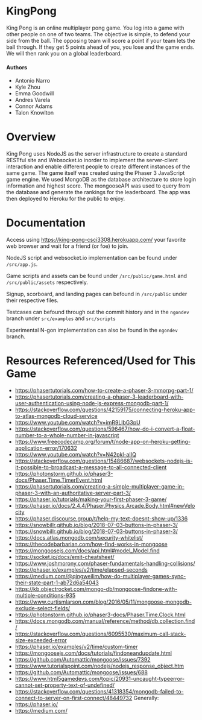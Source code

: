# KingPong

King Pong is an online multiplayer pong game. You log into a game with other people on one of two teams. The objective is simple, to defend your side from the ball. The opposing team will score a point if your team lets the ball through. If they get 5 points ahead of you, you lose and the game ends. We will then rank you on a global leaderboard.

#### Authors
* Antonio Narro
* Kyle Zhou
* Emma Goodwill
* Andres Varela
* Connor Adams
* Talon Knowlton

# Overview
King Pong uses NodeJS as the server infrastructure to create a standard RESTful site and Websocket.io inorder to implement the server-client interaction and enable different people to create different instances of the same game. The game itself was created using the Phaser 3 JavaScript game engine. We used MongoDB as the database architecture to store login information and highest score. The mongooseAPI was used to query from the database and generate the rankings for the leaderboard. The app was then deployed to Heroku for the public to enjoy. 

# Documentation
Access using https://king-pong-csci3308.herokuapp.com/ your favorite web browser and wait for a friend (or foe) to join.

NodeJS script and websocket.io implementation can be found under ``/src/app.js``.

Game scripts and assets can be found under ``/src/public/game.html`` and ``/src/public/assets`` respectively.

Signup, scorboard, and landing pages can befound in ``/src/public`` under their respective files.

Testcases can befound through out the commit history and in the ``ngondev`` branch under ``src/examples`` and ``src/scripts``

Experimental N-gon implementation can also be found in the ``ngondev`` branch.


# Resources Referenced/Used for This Game
* https://phasertutorials.com/how-to-create-a-phaser-3-mmorpg-part-1/
* https://phasertutorials.com/creating-a-phaser-3-leaderboard-with-user-authentication-using-node-js-express-mongodb-part-1/
* https://stackoverflow.com/questions/42159175/connecting-heroku-app-to-atlas-mongodb-cloud-service
* https://www.youtube.com/watch?v=imR9LlbG3pU
* https://stackoverflow.com/questions/596467/how-do-i-convert-a-float-number-to-a-whole-number-in-javascript
* https://www.freecodecamp.org/forum/t/node-app-on-heroku-getting-application-error/170632
* https://www.youtube.com/watch?v=N42pkl-aIIQ
* https://stackoverflow.com/questions/15486687/websockets-nodejs-is-it-possible-to-broadcast-a-message-to-all-connected-client
* https://photonstorm.github.io/phaser3-docs/Phaser.Time.TimerEvent.html
* https://phasertutorials.com/creating-a-simple-multiplayer-game-in-phaser-3-with-an-authoritative-server-part-3/
* https://phaser.io/tutorials/making-your-first-phaser-3-game/
* https://phaser.io/docs/2.4.4/Phaser.Physics.Arcade.Body.html#newVelocity
* https://phaser.discourse.group/t/help-my-text-doesnt-show-up/1336
* https://snowbillr.github.io/blog/2018-07-03-buttons-in-phaser-3/
* https://snowbillr.github.io/blog/2018-07-03-buttons-in-phaser-3/
* https://docs.atlas.mongodb.com/security-whitelist/
* https://thecodebarbarian.com/how-find-works-in-mongoose
* https://mongoosejs.com/docs/api.html#model_Model.find
* https://socket.io/docs/emit-cheatsheet/
* https://www.joshmorony.com/phaser-fundamentals-handling-collisions/
* https://phaser.io/examples/v2/time/elapsed-seconds
* https://medium.com/@qingweilim/how-do-multiplayer-games-sync-their-state-part-1-ab72d6a54043
* https://kb.objectrocket.com/mongo-db/mongoose-findone-with-multiple-conditions-935
* https://www.curtismlarson.com/blog/2016/05/11/mongoose-mongodb-exclude-select-fields/
* https://photonstorm.github.io/phaser3-docs/Phaser.Time.Clock.html
* https://docs.mongodb.com/manual/reference/method/db.collection.find/
* https://stackoverflow.com/questions/6095530/maximum-call-stack-size-exceeded-error
* https://phaser.io/examples/v2/time/custom-timer
* https://mongoosejs.com/docs/tutorials/findoneandupdate.html
* https://github.com/Automattic/mongoose/issues/7392
* https://www.tutorialspoint.com/nodejs/nodejs_response_object.htm
* https://github.com/Automattic/mongoose/issues/688
* https://www.html5gamedevs.com/topic/20931-uncaught-typeerror-cannot-set-property-text-of-undefined/
* https://stackoverflow.com/questions/41318354/mongodb-failed-to-connect-to-server-on-first-connect/48449732
Generally: 
* https://phaser.io/
* https://medium.com/
